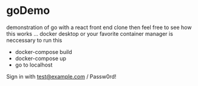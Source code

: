 # goDemo
demonstration of go with a react front end
clone then feel free to see how this works
 ... docker desktop or your favorite container manager is neccessary to run this 

- docker-compose build
- docker-compose up
- go to localhost
  
Sign in with test@example.com / Passw0rd!
